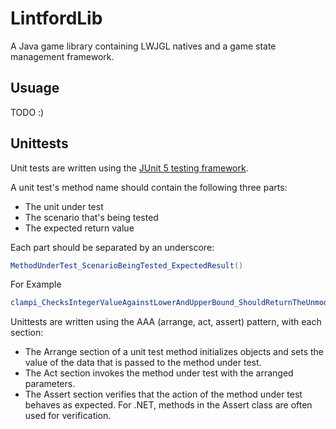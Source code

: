 # LintfordLib

A Java game library containing LWJGL natives and a game state management framework.

## Usuage

TODO :)


## Unittests

Unit tests are written using the [JUnit 5 testing framework](https://junit.org/junit5/).

A unit test's method name should contain the following three parts:

 * The unit under test
 * The scenario that's being tested
 * The expected return value

Each part should be separated by an underscore:

``` Java
MethodUnderTest_ScenarioBeingTested_ExpectedResult()
```

For Example 

``` Java
clampi_ChecksIntegerValueAgainstLowerAndUpperBound_ShouldReturnTheUnmodifiedInputValue()
```


Unittests are written using the AAA (arrange, act, assert) pattern, with each section:

 * The Arrange section of a unit test method initializes objects and sets the value of the data that is passed to the method under test.
 * The Act section invokes the method under test with the arranged parameters.
 * The Assert section verifies that the action of the method under test behaves as expected. For .NET, methods in the Assert class are often used for verification.
 
 
